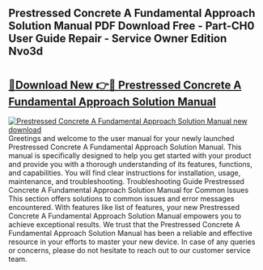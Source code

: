 ## Prestressed Concrete A Fundamental Approach Solution Manual PDF Download Free - Part-CH0 User Guide Repair - Service Owner Edition Nvo3d

# <h2><a href="http://bc78805.oget.top/?id=Prestressed+Concrete+A+Fundamental+Approach+Solution+Manual">🔗Download New 👉🔴 Prestressed Concrete A Fundamental Approach Solution Manual</a></h2>

[![Prestressed Concrete A Fundamental Approach Solution Manual new download](https://i.imgur.com/5g1atiW.png)](http://bc78805.oget.top/?id=Prestressed+Concrete+A+Fundamental+Approach+Solution+Manual)
Greetings and welcome to the user manual for your newly launched Prestressed Concrete A Fundamental Approach Solution Manual. This manual is specifically designed to help you get started with your product and provide you with a thorough understanding of its features, functions, and capabilities. You will find clear instructions for installation, usage, maintenance, and troubleshooting. Troubleshooting Guide Prestressed Concrete A Fundamental Approach Solution Manual for Common Issues This section offers solutions to common issues and error messages encountered. With features like list of features, your new Prestressed Concrete A Fundamental Approach Solution Manual empowers you to achieve exceptional results. We trust that the Prestressed Concrete A Fundamental Approach Solution Manual has been a reliable and effective resource in your efforts to master your new device. In case of any queries or concerns, please do not hesitate to reach out to our customer service team.
